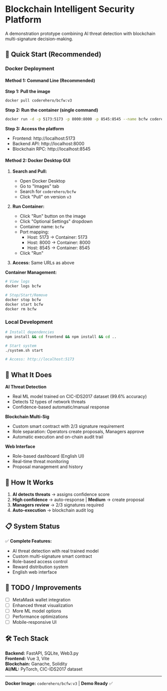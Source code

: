 # Blockchain Intelligent Security Platform

A demonstration prototype combining AI threat detection with blockchain multi-signature decision-making.

## 🚀 Quick Start (Recommended)

### Docker Deployment

#### Method 1: Command Line (Recommended)

**Step 1: Pull the image**
```bash
docker pull coderehero/bcfw:v3
```

**Step 2: Run the container (single command)**
```bash
docker run -d -p 5173:5173 -p 8000:8000 -p 8545:8545 --name bcfw coderehero/bcfw:v3
```

**Step 3: Access the platform**
- Frontend: http://localhost:5173
- Backend API: http://localhost:8000
- Blockchain RPC: http://localhost:8545

#### Method 2: Docker Desktop GUI

1. **Search and Pull:**
   - Open Docker Desktop
   - Go to "Images" tab
   - Search for `coderehero/bcfw`
   - Click "Pull" on version `v3`

2. **Run Container:**
   - Click "Run" button on the image
   - Click "Optional Settings" dropdown
   - Container name: `bcfw`
   - Port mapping:
     - Host: 5173 → Container: 5173
     - Host: 8000 → Container: 8000  
     - Host: 8545 → Container: 8545
   - Click "Run"

3. **Access:** Same URLs as above

**Container Management:**
```bash
# View logs
docker logs bcfw

# Stop/Start/Remove
docker stop bcfw
docker start bcfw
docker rm bcfw
```

### Local Development

```bash
# Install dependencies
npm install && cd frontend && npm install && cd ..

# Start system
./system.sh start

# Access: http://localhost:5173
```

## 🎯 What It Does

**AI Threat Detection**
- Real ML model trained on CIC-IDS2017 dataset (99.6% accuracy)
- Detects 12 types of network threats
- Confidence-based automatic/manual response

**Blockchain Multi-Sig**
- Custom smart contract with 2/3 signature requirement
- Role separation: Operators create proposals, Managers approve
- Automatic execution and on-chain audit trail

**Web Interface** 
- Role-based dashboard (English UI)
- Real-time threat monitoring
- Proposal management and history

## 🔄 How It Works

1. **AI detects threats** → assigns confidence score
2. **High confidence** → auto-response | **Medium** → create proposal
3. **Managers review** → 2/3 signatures required
4. **Auto-execution** → blockchain audit log

## 📋 System Status

✅ **Complete Features:**
- AI threat detection with real trained model
- Custom multi-signature smart contract  
- Role-based access control
- Reward distribution system
- English web interface

## 🔮 TODO / Improvements

- [ ] MetaMask wallet integration
- [ ] Enhanced threat visualization
- [ ] More ML model options
- [ ] Performance optimizations
- [ ] Mobile-responsive UI

## 🛠️ Tech Stack

**Backend:** FastAPI, SQLite, Web3.py  
**Frontend:** Vue 3, Vite  
**Blockchain:** Ganache, Solidity  
**AI/ML:** PyTorch, CIC-IDS2017 dataset

---

**Docker Image:** `coderehero/bcfw:v3` | **Demo Ready** ✅